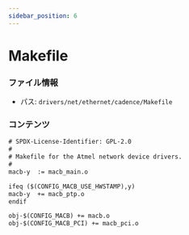 ```yaml
---
sidebar_position: 6
---
```

# Makefile

### ファイル情報

- パス: `drivers/net/ethernet/cadence/Makefile`

### コンテンツ

```txt
# SPDX-License-Identifier: GPL-2.0
#
# Makefile for the Atmel network device drivers.
#
macb-y	:= macb_main.o

ifeq ($(CONFIG_MACB_USE_HWSTAMP),y)
macb-y	+= macb_ptp.o
endif

obj-$(CONFIG_MACB) += macb.o
obj-$(CONFIG_MACB_PCI) += macb_pci.o

```
